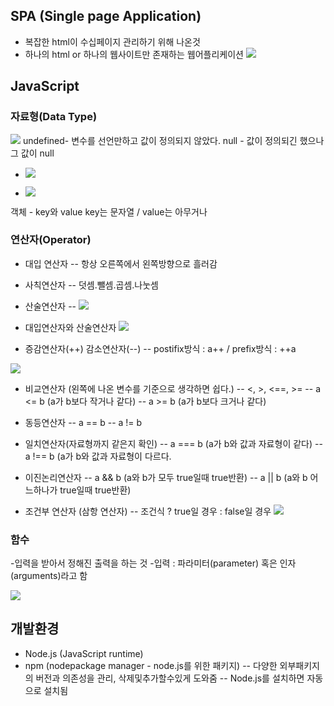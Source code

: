 ## SPA (Single page Application)

- 복잡한 html이 수십페이지 관리하기 위해 나온것
- 하나의 html or 하나의 웹사이트만 존재하는 웹어플리케이션
  ![](https://velog.velcdn.com/images/heejunggg/post/54d1a229-0354-4b20-82ce-ae0a9f69e93c/image.png)

## JavaScript

### 자료형(Data Type)

![](https://velog.velcdn.com/images/heejunggg/post/7501c661-d4f8-4d5f-92dd-563187b3cba4/image.png)
undefined- 변수를 선언만하고 값이 정의되지 않았다.
null - 값이 정의되긴 했으나 그 값이 null

- ![](https://velog.velcdn.com/images/heejunggg/post/a775f7e3-c71d-4155-b61a-f79ebce04b55/image.png)

- ![](https://velog.velcdn.com/images/heejunggg/post/9a38b6b7-b915-4b48-b952-f7a96d525a88/image.png)

객체 - key와 value
key는 문자열 / value는 아무거나

### 연산자(Operator)

- 대입 연산자
  -- 항상 오른쪽에서 왼쪽방향으로 흘러감

- 사칙연산자
  -- 덧셈.뺄셈.곱셈.나눗셈

- 산술연산자
  -- ![](https://velog.velcdn.com/images/heejunggg/post/de3a947f-f832-4438-b474-01e4a0ee0229/image.png)

- 대입연산자와 산술연산자
  ![](https://velog.velcdn.com/images/heejunggg/post/6c8d1333-1ed2-4948-9b6c-0d15bfaf7585/image.png)

- 증감연산자(++) 감소연산자(--)
  -- postifix방식 : a++ / prefix방식 : ++a

![](https://velog.velcdn.com/images/heejunggg/post/8285e52c-58f4-408e-9cd5-42696bc32f06/image.png)

- 비교연산자 (왼쪽에 나온 변수를 기준으로 생각하면 쉽다.)
  -- <, >, <==, >=
  -- a <= b (a가 b보다 작거나 같다)
  -- a >= b (a가 b보다 크거나 같다)

- 동등연산자
  -- a == b
  -- a != b
- 일치연산자(자료형까지 같은지 확인)
  -- a === b (a가 b와 값과 자료형이 같다)
  -- a !== b (a가 b와 값과 자료형이 다르다.
- 이진논리연산자
  -- a && b (a와 b가 모두 true일때 true반환)
  -- a || b (a와 b 어느하나가 true일때 true반환)
- 조건부 연산자 (삼항 연산자)
  -- 조건식 ? true일 경우 : false일 경우
  ![](https://velog.velcdn.com/images/heejunggg/post/2f70c6a5-0934-4c16-b453-426ae3d0d181/image.png)

### 함수

-입력을 받아서 정해진 출력을 하는 것 -입력 : 파라미터(parameter) 혹은 인자(arguments)라고 함

![](https://velog.velcdn.com/images/heejunggg/post/41bb3db8-9c81-43bc-9a33-83e2d6de6444/image.png)

## 개발환경

- Node.js (JavaScript runtime)
- npm (nodepackage manager - node.js를 위한 패키지)
  -- 다양한 외부패키지의 버전과 의존성을 관리, 삭제및추가할수있게 도와줌
  -- Node.js를 설치하면 자동으로 설치됨
